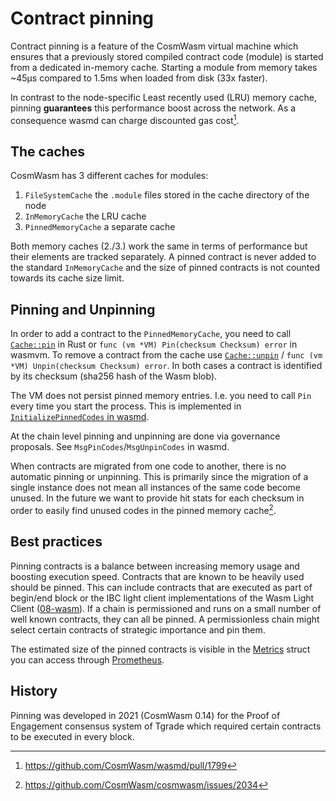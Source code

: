 # Contract pinning

Contract pinning is a feature of the CosmWasm virtual machine which ensures that
a previously stored compiled contract code (module) is started from a dedicated
in-memory cache. Starting a module from memory takes ~45µs compared to 1.5ms
when loaded from disk (33x faster).

In contrast to the node-specific Least recently used (LRU) memory cache, pinning
**guarantees** this performance boost across the network. As a consequence wasmd
can charge discounted gas cost[^1].

## The caches

CosmWasm has 3 different caches for modules:

1. `FileSystemCache` the `.module` files stored in the cache directory of the
   node
2. `InMemoryCache` the LRU cache
3. `PinnedMemoryCache` a separate cache

Both memory caches (2./3.) work the same in terms of performance but their
elements are tracked separately. A pinned contract is never added to the
standard `InMemoryCache` and the size of pinned contracts is not counted towards
its cache size limit.

## Pinning and Unpinning

In order to add a contract to the `PinnedMemoryCache`, you need to call
[`Cache::pin`] in Rust or `func (vm *VM) Pin(checksum Checksum) error` in
wasmvm. To remove a contract from the cache use [`Cache::unpin`] /
`func (vm *VM) Unpin(checksum Checksum) error`. In both cases a contract is
identified by its checksum (sha256 hash of the Wasm blob).

The VM does not persist pinned memory entries. I.e. you need to call `Pin` every
time you start the process. This is implemented in [`InitializePinnedCodes` in
wasmd][initializepinnedcodes].

At the chain level pinning and unpinning are done via governance proposals. See
`MsgPinCodes`/`MsgUnpinCodes` in wasmd.

When contracts are migrated from one code to another, there is no automatic
pinning or unpinning. This is primarily since the migration of a single instance
does not mean all instances of the same code become unused. In the future we
want to provide hit stats for each checksum in order to easily find unused codes
in the pinned memory cache[^2].

## Best practices

Pinning contracts is a balance between increasing memory usage and boosting
execution speed. Contracts that are known to be heavily used should be pinned.
This can include contracts that are executed as part of begin/end block or the
IBC light client implementations of the Wasm Light Client ([08-wasm]). If a
chain is permissioned and runs on a small number of well known contracts, they
can all be pinned. A permissionless chain might select certain contracts of
strategic importance and pin them.

The estimated size of the pinned contracts is visible in the [Metrics] struct
you can access through [Prometheus](https://prometheus.io/).

## History

Pinning was developed in 2021 (CosmWasm 0.14) for the Proof of Engagement
consensus system of Tgrade which required certain contracts to be executed in
every block.

[metrics]:
  https://github.com/CosmWasm/wasmvm/blob/v2.0.0-rc.2/types/types.go#L174-L185
[`cache::pin`]:
  https://docs.rs/cosmwasm-vm/latest/cosmwasm_vm/struct.Cache.html#method.pin
[`cache::unpin`]:
  https://docs.rs/cosmwasm-vm/latest/cosmwasm_vm/struct.Cache.html#method.unpin
[08-wasm]:
  https://github.com/cosmos/ibc-go/tree/main/modules/light-clients/08-wasm
[initializepinnedcodes]:
  https://github.com/CosmWasm/wasmd/blob/v0.50.0/x/wasm/keeper/keeper.go#L1011-L1028

[^1]: https://github.com/CosmWasm/wasmd/pull/1799

[^2]: https://github.com/CosmWasm/cosmwasm/issues/2034
